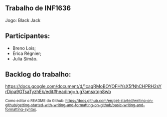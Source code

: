 ## Trabalho de INF1636

Jogo: Black Jack

## Participantes:

- Breno Lois;
- Érica Régnier;
- Julia Simão.

## Backlog do trabalho:
https://docs.google.com/document/d/1cagRMoBOYOFHYsX5fNhCHPRH2sYrDipa9GTsaTyzhEk/edit#heading=h.g7amsxtqn8wb


<sub> Como editar o README do Github: https://docs.github.com/en/get-started/writing-on-github/getting-started-with-writing-and-formatting-on-github/basic-writing-and-formatting-syntax. </sub>